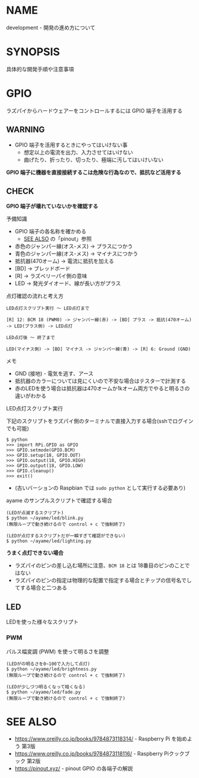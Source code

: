 # NAME

development - 開発の進め方について

# SYNOPSIS

具体的な開発手順や注意事項

# GPIO

ラズパイからハードウェアーをコントロールするには GPIO 端子を活用する

## WARNING

- GPIO 端子を活用するときにやってはいけない事
    - 想定以上の電流を出力、入力させてはいけない
    - 曲げたり、折ったり、切ったり、極端に汚してはいけいない

__GPIO 端子に機器を直接接続するこは危険な行為なので、抵抗など活用する__

## CHECK

__GPIO 端子が壊れていないかを確認する__

予備知識

- GPIO 端子の各名称を確かめる
    - [SEE ALSO](#see-also) の「pinout」参照
- 赤色のジャンパー線(オス-メス) -> プラスにつかう
- 青色のジャンパー線(オス-メス) -> マイナスにつかう
- 抵抗器(470オーム) -> 電流に抵抗を加える
- [BD] -> ブレッドボード
- [R] -> ラズベリーパイ側の意味
- LED -> 発光ダイオード、線が長い方がプラス

点灯確認の流れと考え方

```
LED点灯スクリプト実行 〜 LED点灯まで

[R] 12: BCM 18 (PWM0) -> ジャンパー線(赤) -> [BD] プラス -> 抵抗(470オーム) -> LED(プラス側) -> LED点灯

LED点灯後 〜 終了まで

LED(マイナス側) -> [BD] マイナス -> ジャンパー線(青) -> [R] 6: Ground (GND)
```

メモ

- GND (接地) - 電気を逃す、アース
- 抵抗器のカラーについては見にくいので不安な場合はテスターで計測する
- 赤のLEDを使う場合は抵抗器は470オームか1kオーム両方でやると明るさの違いがわかる

LED点灯スクリプト実行

下記のスクリプトをラズパイ側のターミナルで直接入力する場合(sshでログインでも可能)

```
$ python
>>> import RPi.GPIO as GPIO
>>> GPIO.setmode(GPIO.BCM)
>>> GPIO.setup(18, GPIO.OUT)
>>> GPIO.output(18, GPIO.HIGH)
>>> GPIO.output(18, GPIO.LOW)
>>> GPIO.cleanup()
>>> exit()
```

- (古いバーションの Raspbian では `sudo python` として実行する必要あり)

ayame のサンプルスクリプトで確認する場合

```
(LEDが点滅するスクリプト)
$ python ~/ayame/led/blink.py
(無限ループで動き続けるので control + c で強制終了)
```

```
(LEDが点灯するスクリプトだが一瞬すぎて確認ができない)
$ python ~/ayame/led/lighting.py
```

__うまく点灯できない場合__

- ラズパイのピンの差し込む場所に注意、`BCM 18` とは 18番目のピンのことではない
- ラズパイのピンの指定は物理的な配置で指定する場合とチップの信号名でしてする場合と二つある

## LED

LEDを使った様々なスクリプト

### PWM

パルス幅変調 (PWM) を使って明るさを調整

```
(LEDがの明るさを0~100で入力して点灯)
$ python ~/ayame/led/brightness.py
(無限ループで動き続けるので control + c で強制終了)
```

```
(LEDが少しづつ明るくなって暗くなる)
$ python ~/ayame/led/fade.py
(無限ループで動き続けるので control + c で強制終了)
```

# SEE ALSO

- <https://www.oreilly.co.jp/books/9784873118314/> - Raspberry Pi を始めよう 第3版
- <https://www.oreilly.co.jp/books/9784873118116/> - Raspberry Piクックブック 第2版
- <https://pinout.xyz/> - pinout GPIO の各端子の解説

